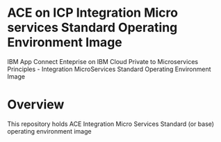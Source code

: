 # ACE on ICP Integration Micro services Standard Operating Environment Image

IBM App Connect Enteprise on IBM Cloud Private to Microservices Principles - Integration MicroServices Standard Operating Environment Image



# Overview

This repository holds ACE Integration Micro Services Standard (or base) operating environment image

